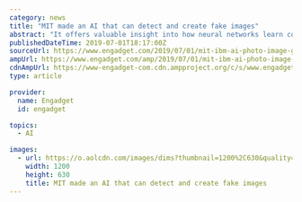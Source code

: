 ```yaml
---
category: news
title: "MIT made an AI that can detect and create fake images"
abstract: "It offers valuable insight into how neural networks learn context. Creating digital renderings and editing images can take hours, but researchers from MIT and IBM want to change that. They've trained AI to generate photographic images from scratch and to ..."
publishedDateTime: 2019-07-01T18:17:00Z
sourceUrl: https://www.engadget.com/2019/07/01/mit-ibm-ai-photo-image-generator/
ampUrl: https://www.engadget.com/amp/2019/07/01/mit-ibm-ai-photo-image-generator/
cdnAmpUrl: https://www-engadget-com.cdn.ampproject.org/c/s/www.engadget.com/amp/2019/07/01/mit-ibm-ai-photo-image-generator/
type: article

provider:
  name: Engadget
  id: engadget

topics:
  - AI

images:
  - url: https://o.aolcdn.com/images/dims?thumbnail=1200%2C630&quality=80&image_uri=https%3A%2F%2Fo.aolcdn.com%2Fimages%2Fdims%3Fcrop%3D925%252C457%252C0%252C0%26quality%3D85%26format%3Djpg%26resize%3D1600%252C790%26image_uri%3Dhttps%253A%252F%252Fs.yimg.com%252Fos%252Fcreatr-uploaded-images%252F2019-07%252F6e447220-9c10-11e9-b37f-2aef4c2471b9%26client%3Da1acac3e1b3290917d92%26signature%3D25d6a7eb1c78cf33a1835d0162cebe9ab287bb37&client=amp-blogside-v2&signature=bf782f67082729a7be4abd9c366a7aa08dfdb5ae
    width: 1200
    height: 630
    title: MIT made an AI that can detect and create fake images
---
```

